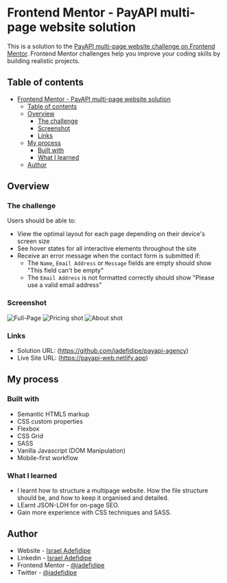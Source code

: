 # Frontend Mentor - PayAPI multi-page website solution

This is a solution to the [PayAPI multi-page website challenge on Frontend Mentor](https://www.frontendmentor.io/challenges/payapi-multipage-website-FDLR1Y11e). Frontend Mentor challenges help you improve your coding skills by building realistic projects.

## Table of contents

- [Frontend Mentor - PayAPI multi-page website solution](#frontend-mentor---payapi-multi-page-website-solution)
  - [Table of contents](#table-of-contents)
  - [Overview](#overview)
    - [The challenge](#the-challenge)
    - [Screenshot](#screenshot)
    - [Links](#links)
  - [My process](#my-process)
    - [Built with](#built-with)
    - [What I learned](#what-i-learned)
  - [Author](#author)

## Overview

### The challenge

Users should be able to:

- View the optimal layout for each page depending on their device's screen size
- See hover states for all interactive elements throughout the site
- Receive an error message when the contact form is submitted if:
  - The `Name`, `Email Address` or `Message` fields are empty should show "This field can't be empty"
  - The `Email Address` is not formatted correctly should show "Please use a valid email address"

### Screenshot

![Full-Page](../payapi-multi-page-website/screnshots/payapi-1.png)
![Pricing shot](../payapi-multi-page-website/screnshots/payapi-2.png)
![About shot](../payapi-multi-page-website/screnshots/payapi-3.png)

### Links

- Solution URL: (https://github.com/iadefidipe/payapi-agency)
- Live Site URL: (https://payapi-web.netlify.app)

## My process

### Built with

- Semantic HTML5 markup
- CSS custom properties
- Flexbox
- CSS Grid
- SASS
- Vanilla Javascript (DOM Manipulation)
- Mobile-first workflow

### What I learned

- I learnt how to structure a multipage website. How the file structure should be, and how to keep it organised and detailed.
- LEarnt JSON-LDH for on-page SEO.
- Gain more experience with CSS techniques and SASS.

## Author

- Website - [Israel Adefidipe](https://iadefidipe.netlify.app/)
- Linkedin - [Israel Adefidipe](https://www.linkedin.com/in/iadefidipe/)
- Frontend Mentor - [@iadefidipe](https://www.frontendmentor.io/profile/iadefidipe)
- Twitter - [@iadefidipe](https://www.twitter.com/iadefidipe)
